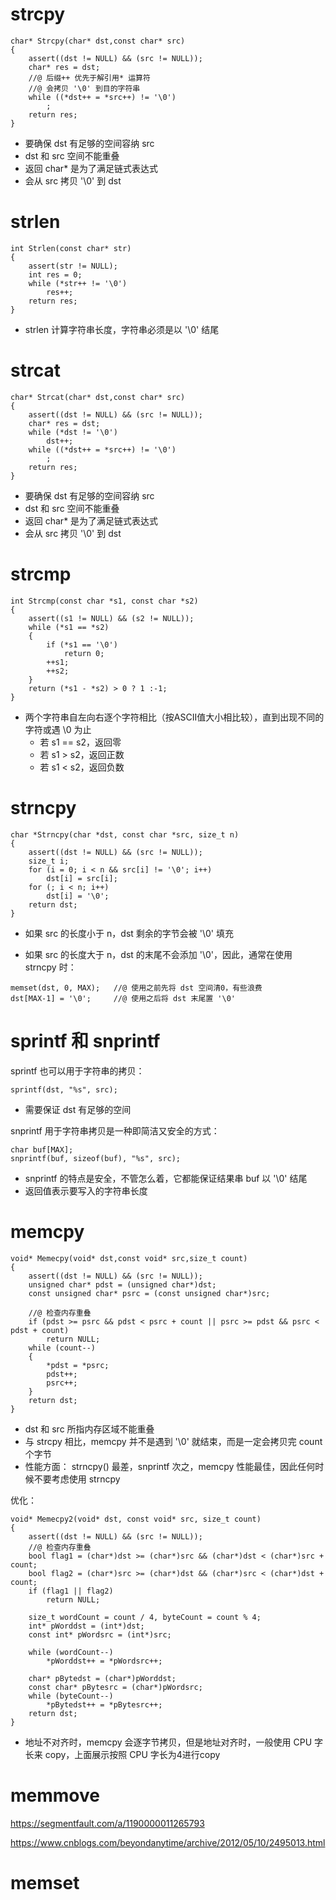# strcpy

```
char* Strcpy(char* dst,const char* src)
{
	assert((dst != NULL) && (src != NULL));
	char* res = dst;
	//@ 后缀++ 优先于解引用* 运算符
	//@ 会拷贝 '\0' 到目的字符串
	while ((*dst++ = *src++) != '\0')
		;
	return res;
}
```

- 要确保 dst 有足够的空间容纳 src
- dst 和 src 空间不能重叠
- 返回 char* 是为了满足链式表达式
- 会从 src 拷贝 '\0' 到 dst

# strlen

```
int Strlen(const char* str)
{
	assert(str != NULL);
	int res = 0;
	while (*str++ != '\0')
		res++;
	return res;
}
```

- strlen 计算字符串长度，字符串必须是以 '\0' 结尾

# strcat

```
char* Strcat(char* dst,const char* src)
{
	assert((dst != NULL) && (src != NULL));
	char* res = dst;
	while (*dst != '\0')
		dst++;
	while ((*dst++ = *src++) != '\0')
		;
	return res;
}
```

- 要确保 dst 有足够的空间容纳 src
- dst 和 src 空间不能重叠
- 返回 char* 是为了满足链式表达式
- 会从 src 拷贝 '\0' 到 dst

# strcmp

```
int Strcmp(const char *s1, const char *s2)
{
	assert((s1 != NULL) && (s2 != NULL));
	while (*s1 == *s2)
	{
		if (*s1 == '\0')
			return 0;
		++s1;
		++s2;
	}
	return (*s1 - *s2) > 0 ? 1 :-1;
}
```

- 两个字符串自左向右逐个字符相比（按ASCII值大小相比较），直到出现不同的字符或遇 \0 为止
  - 若 s1 == s2，返回零
  - 若 s1 > s2，返回正数
  - 若 s1 < s2，返回负数

# strncpy 

```
char *Strncpy(char *dst, const char *src, size_t n)
{
	assert((dst != NULL) && (src != NULL));
	size_t i;
	for (i = 0; i < n && src[i] != '\0'; i++)
		dst[i] = src[i];
	for (; i < n; i++)
		dst[i] = '\0';
	return dst;
}
```

- 如果 src 的长度小于 n，dst 剩余的字节会被 '\0' 填充

- 如果 src 的长度大于 n，dst 的末尾不会添加 '\0'，因此，通常在使用 strncpy 时：

```
memset(dst, 0, MAX);   //@ 使用之前先将 dst 空间清0，有些浪费
dst[MAX-1] = '\0';     //@ 使用之后将 dst 末尾置 '\0'
```
#  sprintf  和 snprintf

sprintf  也可以用于字符串的拷贝：

```
sprintf(dst, "%s", src);
```

- 需要保证 dst 有足够的空间

snprintf 用于字符串拷贝是一种即简洁又安全的方式：

```
char buf[MAX]; 
snprintf(buf, sizeof(buf), "%s", src);
```

- snprintf 的特点是安全，不管怎么着，它都能保证结果串 buf 以 '\0' 结尾
- 返回值表示要写入的字符串长度 

# memcpy

```
void* Memecpy(void* dst,const void* src,size_t count)
{
	assert((dst != NULL) && (src != NULL));
	unsigned char* pdst = (unsigned char*)dst;
	const unsigned char* psrc = (const unsigned char*)src;

	//@ 检查内存重叠
	if (pdst >= psrc && pdst < psrc + count || psrc >= pdst && psrc < pdst + count)
		return NULL;
	while (count--)
	{
		*pdst = *psrc;
		pdst++;
		psrc++;
	}
	return dst;
}
```

- dst 和 src 所指内存区域不能重叠
- 与 strcpy 相比，memcpy 并不是遇到 '\0' 就结束，而是一定会拷贝完 count 个字节
- 性能方面： strncpy() 最差，snprintf 次之，memcpy 性能最佳，因此任何时候不要考虑使用 strncpy

优化：

```
void* Memecpy2(void* dst, const void* src, size_t count)
{
	assert((dst != NULL) && (src != NULL));
	//@ 检查内存重叠
	bool flag1 = (char*)dst >= (char*)src && (char*)dst < (char*)src + count;
	bool flag2 = (char*)src >= (char*)dst && (char*)src < (char*)dst + count;
	if (flag1 || flag2)
		return NULL;

	size_t wordCount = count / 4, byteCount = count % 4;
	int* pWorddst = (int*)dst;
	const int* pWordsrc = (int*)src;

	while (wordCount--)
		*pWorddst++ = *pWordsrc++;
		
	char* pBytedst = (char*)pWorddst;
	const char* pBytesrc = (char*)pWordsrc;
	while (byteCount--)
		*pBytedst++ = *pBytesrc++;
	return dst;
}
```

- 地址不对齐时，memcpy 会逐字节拷贝，但是地址对齐时，一般使用 CPU 字长来 copy，上面展示按照 CPU 字长为4进行copy

# memmove

https://segmentfault.com/a/1190000011265793

https://www.cnblogs.com/beyondanytime/archive/2012/05/10/2495013.html

# memset






























